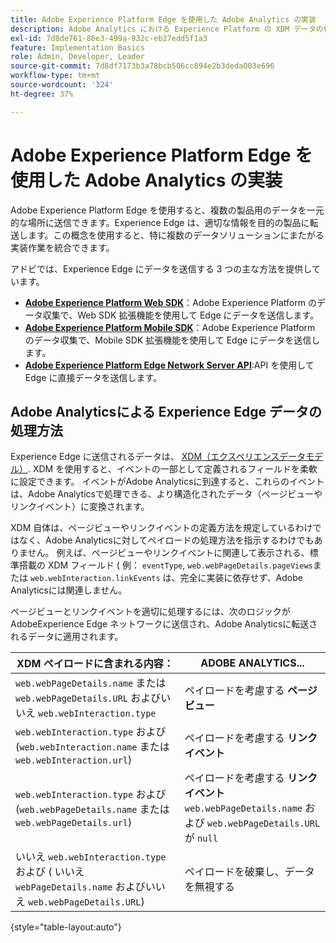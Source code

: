 ```yaml
---
title: Adobe Experience Platform Edge を使用した Adobe Analytics の実装
description: Adobe Analytics における Experience Platform の XDM データの使用の概要
exl-id: 7d8de761-86e3-499a-932c-eb27edd5f1a3
feature: Implementation Basics
role: Admin, Developer, Leader
source-git-commit: 7d8df7173b3a78bcb506cc894e2b3deda003e696
workflow-type: tm+mt
source-wordcount: '324'
ht-degree: 37%

---
```


# Adobe Experience Platform Edge を使用した Adobe Analytics の実装

Adobe Experience Platform Edge を使用すると、複数の製品用のデータを一元的な場所に送信できます。Experience Edge は、適切な情報を目的の製品に転送します。この概念を使用すると、特に複数のデータソリューションにまたがる実装作業を統合できます。

アドビでは、Experience Edge にデータを送信する 3 つの主な方法を提供しています。

* **[Adobe Experience Platform Web SDK](web-sdk/overview.md)**：Adobe Experience Platform のデータ収集で、Web SDK 拡張機能を使用して Edge にデータを送信します。
* **[Adobe Experience Platform Mobile SDK](mobile-sdk/overview.md)**：Adobe Experience Platform のデータ収集で、Mobile SDK 拡張機能を使用して Edge にデータを送信します。
* **[Adobe Experience Platform Edge Network Server API](server-api/overview.md)**:API を使用して Edge に直接データを送信します。



## Adobe Analyticsによる Experience Edge データの処理方法

Experience Edge に送信されるデータは、 [XDM（エクスペリエンスデータモデル）](https://experienceleague.adobe.com/docs/experience-platform/xdm/home.html?lang=ja). XDM を使用すると、イベントの一部として定義されるフィールドを柔軟に設定できます。 イベントがAdobe Analyticsに到達すると、これらのイベントは、Adobe Analyticsで処理できる、より構造化されたデータ（ページビューやリンクイベント）に変換されます。

XDM 自体は、ページビューやリンクイベントの定義方法を規定しているわけではなく、Adobe Analyticsに対してペイロードの処理方法を指示するわけでもありません。 例えば、ページビューやリンクイベントに関連して表示される、標準搭載の XDM フィールド ( 例： `eventType`, `web.webPageDetails.pageViews`または `web.webInteraction.linkEvents` は、完全に実装に依存せず、Adobe Analyticsには関連しません。

ページビューとリンクイベントを適切に処理するには、次のロジックがAdobeExperience Edge ネットワークに送信され、Adobe Analyticsに転送されるデータに適用されます。

| XDM ペイロードに含まれる内容： | ADOBE ANALYTICS... |
|---|---|
| `web.webPageDetails.name` または `web.webPageDetails.URL` およびいいえ `web.webInteraction.type` | ペイロードを考慮する **ページビュー** |
| `web.webInteraction.type` および (`web.webInteraction.name` または `web.webInteraction.url`) | ペイロードを考慮する **リンクイベント** |
| `web.webInteraction.type` および (`web.webPageDetails.name` または `web.webPageDetails.url`) | ペイロードを考慮する **リンクイベント** <br/>`web.webPageDetails.name` および `web.webPageDetails.URL` が `null` |
| いいえ `web.webInteraction.type` および ( いいえ `webPageDetails.name` およびいいえ `web.webPageDetails.URL`) | ペイロードを破棄し、データを無視する |

{style="table-layout:auto"}

